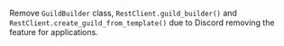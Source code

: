 Remove `GuildBuilder` class, `RestClient.guild_builder()` and `RestClient.create_guild_from_template()` due to Discord removing the feature for applications.
